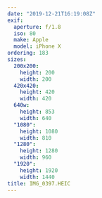 ```yaml
---
date: "2019-12-21T16:19:08Z"
exif:
  aperture: f/1.8
  iso: 80
  make: Apple
  model: iPhone X
ordering: 183
sizes:
  200x200:
    height: 200
    width: 200
  420x420:
    height: 420
    width: 420
  640w:
    height: 853
    width: 640
  "1080":
    height: 1080
    width: 810
  "1280":
    height: 1280
    width: 960
  "1920":
    height: 1920
    width: 1440
title: IMG_0397.HEIC
---
```

